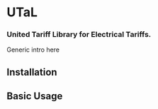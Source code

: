 # UTaL

### United Tariff Library for Electrical Tariffs.

Generic intro here


## Installation


## Basic Usage


<!-- ## General Schema

### GenericTariff
A GenericTariff is a closed timezone-aware datetime.datetime interval over [start, end]. One GenericTariff contains up to many children TariffInterval instances, which must share a timezone with their parent.

### TariffInterval
A TariffInterval is a timezone-aware right-open datetime.time interval which is associated with a single TariffCharge and evaluated on DaysApplied.

### TariffCharge
A TariffCharge is a set of TariffBlocks.

### TariffBlock
A TariffBlock is a right-open float interval over [from_quantity, to_quantity] in some 
defined unit of quantity which associates that interval which some TariffRate.

### TariffRate
A TariffRate is a monetary value applied in some registered currency.
 -->


<!-- 
Wishlist:

1. Write Pandera schema to define validated pandas series which can serve as 
    input to tariffs.
    Example usage for some tariff t: result_schema_inst = t.apply(profile_instance),
    where the result schema defines charges over time and information about calculation input types
    and billing periods, etc
2. Plotting methods for result schema and profile schema, for visual inspection + debug
2. Write a FastAPI or similar to serve results via basic endpoints which perform above
3. Write a set of db table schema for a simple sqlite db which we can add tariffs to (portable)
4. Simple html interface which allows selection from pre-defined tariffs in db and provision of 
    json profile inputs

 -->